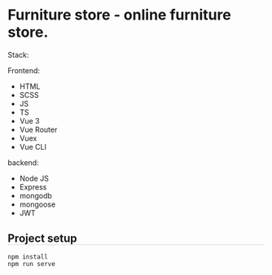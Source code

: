# Furniture store - online furniture store.

Stack:

Frontend:
- HTML
- SCSS
- JS
- TS
- Vue 3
- Vue Router
- Vuex
- Vue CLI

backend:
- Node JS
- Express 
- mongodb
- mongoose
- JWT

## Project setup

<div style="border: 1px solid rgba(133, 143, 164, 0.2); margin-top: -1.2rem; margin-bottom: 1rem;">
  <!-- Ваше содержимое README файла -->
</div>

```
npm install
npm run serve
```
